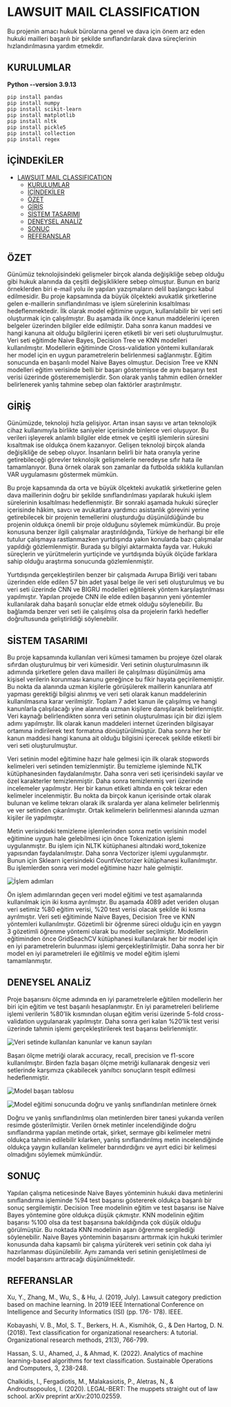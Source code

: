 # LAWSUIT MAIL CLASSIFICATION

Bu projenin amacı hukuk bürolarına genel ve dava için önem arz eden hukuki mailleri başarılı bir şekilde sınıflandırılarak dava süreçlerinin hızlandırılmasına yardım etmekdir.

## KURULUMLAR

**Python --version 3.9.13**

```
pip install pandas
pip install numpy
pip install scikit-learn
pip install matplotlib
pip install nltk
pip install pickle5
pip install collection
pip install regex
```

## İÇİNDEKİLER

- [LAWSUIT MAIL CLASSIFICATION](#lawsuit-mail-classification)
  - [KURULUMLAR](#kurulumlar)
  - [İÇİNDEKİLER](#i̇çi̇ndeki̇ler)
  - [ÖZET](#özet)
  - [GİRİŞ](#gi̇ri̇ş)
  - [SİSTEM TASARIMI](#si̇stem-tasarimi)
  - [DENEYSEL ANALİZ](#deneysel-anali̇z)
  - [SONUÇ](#sonuç)
  - [REFERANSLAR](#referanslar)

## ÖZET

Günümüz teknolojisindeki gelişmeler birçok alanda değişikliğe sebep olduğu gibi hukuk 
alanında da çeşitli değişikliklere sebep olmuştur. Bunun en bariz örneklerden biri e-mail yolu 
ile yapılan yazışmaların delil başlangıcı kabul edilmesidir. Bu proje kapsamında da büyük 
ölçekteki avukatlık şirketlerine gelen e-maillerin sınıflandırılması ve işlem sürelerinin 
kısaltılması hedeflenmektedir. İlk olarak model eğitimine uygun, kullanılabilir bir veri seti 
oluşturmak için çalışılmıştır. Bu aşamada ilk önce kanun maddelerini içeren belgeler üzerinden 
bilgiler elde edilmiştir. Daha sonra kanun maddesi ve hangi kanuna ait olduğu bilgilerini içeren 
etiketli bir veri seti oluşturulmuştur. Veri seti eğitimde Naive Bayes, Decision Tree ve KNN 
modelleri kullanılmıştır. Modellerin eğitiminde Cross-validation yöntemi kullanılarak her 
model için en uygun parametrelerin belirlenmesi sağlanmıştır. Eğitim sonucunda en başarılı 
model Naive Bayes olmuştur. Decision Tree ve KNN modelleri eğitim verisinde belli bir başarı 
göstermişse de aynı başarıyı test verisi üzerinde gösterememişlerdir. Son olarak yanlış tahmin 
edilen örnekler belirlenerek yanlış tahmine sebep olan faktörler araştırılmıştır.

## GİRİŞ

Günümüzde, teknoloji hızla gelişiyor. Artan insan sayısı ve artan teknolojik cihaz 
kullanımıyla birlikte saniyeler içerisinde binlerce veri oluşuyor. Bu verileri işleyerek anlamlı 
bilgiler elde etmek ve çeşitli işlemlerin süresini kısaltmak ise oldukça önem kazanıyor. Gelişen 
teknoloji birçok alanda değişikliğe de sebep oluyor. İnsanların belirli bir hata oranıyla yerine 
getirebileceği görevler teknolojik gelişmelerle neredeyse sıfır hata ile tamamlanıyor. Buna 
örnek olarak son zamanlar da futbolda sıklıkla kullanılan VAR uygulamasını göstermek 
mümkün.

Bu proje kapsamında da orta ve büyük ölçekteki avukatlık şirketlerine gelen dava 
maillerinin doğru bir şekilde sınıflandırılması yapılarak hukuki işlem sürelerinin kısaltılması 
hedeflenmiştir. Bir sonraki aşamada hukuki süreçler içerisinde hâkim, savcı ve avukatlara 
yardımcı asistanlık görevini yerine getirebilecek bir projenin temellerini oluşturduğu 
düşünüldüğünde bu projenin oldukça önemli bir proje olduğunu söylemek mümkündür.
Bu proje konusuna benzer ilgili çalışmalar araştırıldığında, Türkiye de herhangi bir elle 
tutulur çalışmaya rastlanmazken yurtdışında yakın konularda bazı çalışmalar yapıldığı 
gözlemlenmiştir. Burada şu bilgiyi aktarmakta fayda var. Hukuki süreçlerin ve yürütmelerin 
yurtiçinde ve yurtdışında büyük ölçüde farklara sahip olduğu araştırma sonucunda 
gözlemlenmiştir.

Yurtdışında gerçekleştirilen benzer bir çalışmada Avrupa Birliği veri tabanı üzerinden 
elde edilen 57 bin adet yasal belge ile veri seti oluşturulmuş ve bu veri seti üzerinde CNN ve 
BIGRU modelleri eğitilerek yöntem karşılaştırılması yapılmıştır. Yapılan projede CNN ile elde 
edilen başarının yeni yöntemler kullanılarak daha başarılı sonuçlar elde etmek olduğu 
söylenebilir. Bu bağlamda benzer veri seti ile çalışılmış olsa da projelerin farklı hedefler 
doğrultusunda geliştirildiği söylenebilir.

## SİSTEM TASARIMI 

Bu proje kapsamında kullanılan veri kümesi tamamen bu projeye özel olarak sıfırdan 
oluşturulmuş bir veri kümesidir. Veri setinin oluşturulmasının ilk adımında şirketlere gelen 
dava mailleri ile çalışılması düşünülmüş ama kişisel verilerin korunması kanunu gereğince bu 
fikir hayata geçirilememiştir. Bu nokta da alanında uzman kişilerle görüşülerek maillerin 
kanunlara atıf yapması gerektiği bilgisi alınmış ve veri seti olarak kanun maddelerinin 
kullanılmasına karar verilmiştir. Toplam 7 adet kanun ile çalışılmış ve hangi kanunlarla 
çalışılacağı yine alanında uzman kişilere danışılarak belirlenmiştir. Veri kaynağı belirlendikten 
sonra veri setinin oluşturulması için bir dizi işlem adımı yapılmıştır. İlk olarak kanun maddeleri 
internet üzerinden bilgisayar ortamına indirilerek text formatına dönüştürülmüştür. Daha sonra 
her bir kanun maddesi hangi kanuna ait olduğu bilgisini içerecek şekilde etiketli bir veri seti 
oluşturulmuştur. 

Veri setinin model eğitimine hazır hale gelmesi için ilk olarak stopwords kelimeleri veri 
setinden temizlenmiştir. Bu temizleme işleminde NLTK kütüphanesinden faydalanılmıştır. 
Daha sonra veri seti içerisindeki sayılar ve özel karakterler temizlenmiştir. Daha sonra 
temizlenmiş veri üzerinde incelemeler yapılmıştır. Her bir kanun etiketi altında en çok tekrar 
eden kelimeler incelenmiştir. Bu nokta da birçok kanun içerisinde ortak olarak bulunan ve 
kelime tekrarı olarak ilk sıralarda yer alana kelimeler belirlenmiş ve ver setinden çıkarılmıştır. 
Ortak kelimelerin belirlenmesi alanında uzman kişiler ile yapılmıştır.

Metin verisindeki temizleme işlemlerinden sonra metin verisinin model eğitimine uygun 
hale gelebilmesi için önce Tokenization işlemi uygulanmıştır. Bu işlem için NLTK kütüphanesi 
altındaki word_tokenize yapısından faydalanılmıştır. Daha sonra Vectorizer işlemi 
uygulanmıştır. Bunun için Sklearn içerisindeki CountVectorizer kütüphanesi kullanılmıştır. Bu 
işlemlerden sonra veri model eğitimine hazır hale gelmiştir.

![İşlem adımları](images/1.PNG)

Ön işlem adımlarından geçen veri model eğitimi ve test aşamalarında kullanılmak için 
iki kısma ayrılmıştır. Bu aşamada 4089 adet veriden oluşan veri setimiz %80 eğitim verisi, %20 
test verisi olacak şekilde iki kısma ayrılmıştır. Veri seti eğitiminde Naive Bayes, Decision Tree 
ve KNN yöntemleri kullanılmıştır. Gözetimli bir öğrenme süreci olduğu için en yaygın 3 
gözetimli öğrenme yöntemi olarak bu modeller seçilmiştir. Modellerin eğitiminden önce 
GridSeachCV kütüphanesi kullanılarak her bir model için en iyi parametrelerin bulunması 
işlemi gerçekleştirilmiştir. Daha sonra her bir model en iyi parametreleri ile eğitilmiş ve model 
eğitim işlemi tamamlanmıştır.

## DENEYSEL ANALİZ

Proje başarısını ölçme adımında en iyi parametrelerle eğitilen modellerin her biri için eğitim 
ve test başarılı hesaplanmıştır. En iyi parametreleri belirleme işlemi verilerin %80’lik 
kısmından oluşan eğitim verisi üzerinde 5-fold cross-validation uygulanarak yapılmıştır. Daha 
sonra geri kalan %20’lik test verisi üzerinde tahmin işlemi gerçekleştirilerek test başarısı 
belirlenmiştir.

![Veri setinde kullanılan kanunlar ve kanun sayıları](images/2.PNG)

Başarı ölçme metriği olarak accuracy, recall, precision ve f1-score kullanılmıştır. Birden 
fazla başarı ölçme metriği kullanarak dengesiz veri setlerinde karşımıza çıkabilecek yanıltıcı 
sonuçların tespit edilmesi hedeflenmiştir.

![Model başarı tablosu](images/3.PNG)

![Model eğitimi sonucunda doğru ve yanlış sınıflandırılan metinlere örnek](images/4.PNG)

Doğru ve yanlış sınıflandırılmış olan metinlerden birer tanesi yukarıda verilen resimde gösterilmiştir. 
Verilen örnek metinler incelendiğinde doğru sınıflandırma yapılan metinde ortak, şirket, 
sermaye gibi kelimeler metni oldukça tahmin edilebilir kılarken, yanlış sınıflandırılmış metin 
incelendiğinde oldukça yaygın kullanılan kelimeler barındırdığını ve ayırt edici bir kelimesi 
olmadığını söylemek mümkündür.

## SONUÇ

Yapılan çalışma neticesinde Naive Bayes yönteminin hukuki dava metinlerini sınıflandırma 
işleminde %94 test başarısı göstererek oldukça başarılı bir sonuç sergilemiştir. Decision Tree 
modelinin eğitim ve test başarısı ise Naive Bayes yöntemine göre oldukça düşük çıkmıştır. 
KNN modelinin eğitim başarısı %100 olsa da test başarısına bakıldığında çok düşük olduğu 
görülmüştür. Bu noktada KNN modelinin aşarı öğrenme sergilediği söylenebilir. Naive Bayes 
yönteminin başarısını arttırmak için hukuki terimler konusunda daha kapsamlı bir çalışma 
yürüterek veri setinin çok daha iyi hazırlanması düşünülebilir. Aynı zamanda veri setinin 
genişletilmesi de model başarısını arttıracağı düşünülmektedir.

## REFERANSLAR

Xu, Y., Zhang, M., Wu, S., & Hu, J. (2019, July). Lawsuit category prediction based on machine learning. 
In 2019 IEEE International Conference on Intelligence and Security Informatics (ISI) (pp. 176-
178). IEEE.

Kobayashi, V. B., Mol, S. T., Berkers, H. A., Kismihók, G., & Den Hartog, D. N. (2018). Text classification 
for organizational researchers: A tutorial. Organizational research methods, 21(3), 766-799.

Hassan, S. U., Ahamed, J., & Ahmad, K. (2022). Analytics of machine learning-based algorithms for text 
classification. Sustainable Operations and Computers, 3, 238-248.

Chalkidis, I., Fergadiotis, M., Malakasiotis, P., Aletras, N., & Androutsopoulos, I. (2020). LEGAL-BERT: 
The muppets straight out of law school. arXiv preprint arXiv:2010.02559.